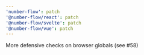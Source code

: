 ```yaml
---
'number-flow': patch
'@number-flow/react': patch
'@number-flow/svelte': patch
'@number-flow/vue': patch
---
```


More defensive checks on browser globals (see #58)
